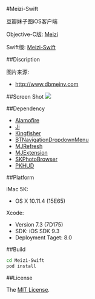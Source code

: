 #Meizi-Swift

豆瓣妹子图iOS客户端

Objective-C版: [Meizi](https://github.com/Sunnyyoung/Meizi)

Swift版: [Meizi-Swift](https://github.com/Sunnyyoung/Meizi-Swift)

##Discription

图片来源:

- http://www.dbmeinv.com

##Screen Shot
![](https://raw.githubusercontent.com/Sunnyyoung/Meizi-Swift/master/ScreenShot/ScreenShot.png)

##Dependency

- [Alamofire](https://github.com/Alamofire/Alamofire)
- [Ji](https://github.com/honghaoz/Ji)
- [Kingfisher](https://github.com/onevcat/Kingfisher)
- [BTNavigationDropdownMenu](https://github.com/PhamBaTho/BTNavigationDropdownMenu)
- [MJRefresh](https://github.com/CoderMJLee/MJRefresh)
- [MJExtension](https://github.com/CoderMJLee/MJExtension)
- [SKPhotoBrowser](https://github.com/suzuki-0000/SKPhotoBrowser)
- [PKHUD](https://github.com/pkluz/PKHUD)


##Platform

iMac 5K:

- OS X 10.11.4 (15E65)

Xcode:

- Version 7.3 (7D175)
- SDK: iOS SDK 9.3
- Deployment Taget: 8.0

##Build

```bash
cd Meizi-Swift
pod install
```

##License

The [MIT License](LICENSE).
